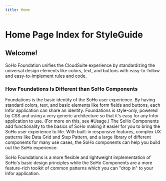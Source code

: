 ```yaml
---
title: Home
---
```



# Home Page Index for StyleGuide

## Welcome!

SoHo Foundation unifies the CloudSuite experience by standardizing the universal design elements like colors, text, and buttons with easy-to-follow and easy-to-implement rules and code.

### How Foundations Is Different than SoHo Components

Foundations is the basic identity of the SoHo user experience. By having standard colors, text, and basic elements like form fields and buttons, each Infor application can share an identity. Foundations is style-only, powered by CSS and using a very generic architecture so that it's easy for any Infor application to use. (For more on this, see #Usage.) The SoHo Components add functionality to the basics of SoHo making it easier for you to bring the SoHo user experience to life. With built-in responsive features, complex UX patterns like Data Grid and Step Pattern, and a large library of different components for many use cases, the SoHo components can help you build out the SoHo experience.

SoHo Foundations is a more flexible and lightweight implementation of SoHo's basic design principles while the SoHo Components are a more feature-rich toolkit of common patterns which you can "drop in" to your Infor application.
